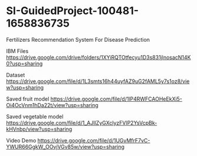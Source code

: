 # SI-GuidedProject-100481-1658836735
Fertilizers Recommendation System For Disease Prediction

IBM Files
https://drive.google.com/drive/folders/1XYiRQTOtfecyu1D3s831jlnosacN14K0?usp=sharing

Dataset
https://drive.google.com/file/d/1L3smts16h44uyfAZ9uG2fAML5y7s1oz8/view?usp=sharing

Saved fruit model
https://drive.google.com/file/d/1lP4RWFCAOHeEkXi5-Oi4OcVnm1hDa22t/view?usp=sharing

Saved vegetable model
https://drive.google.com/file/d/1_AJIlZyGXclyzFVlP2YsVcpBk-kHVnbp/view?usp=sharing

Video Demo
https://drive.google.com/file/d/1UGvMfrF7vC-YWUR66GgkW_OOvjVGv85w/view?usp=sharing
